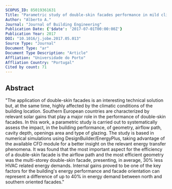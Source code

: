 ```yaml
---
SCOPUS_ID: 85019361631
Title: "Parametric study of double-skin facades performance in mild climate countries"
Author: "Alberto A."
Journal: "Journal of Building Engineering"
Publication Date: {'$date': '2017-07-01T00:00:00Z'}
Publication Year: 2017
DOI: "10.1016/j.jobe.2017.05.013"
Source Type: "Journal"
Document Type: "ar"
Document Type Description: "Article"
Affliation: "Universidade do Porto"
Affliation Country: "Portugal"
Cited by count: 71
---
```


## Abstract
"The application of double-skin facades is an interesting technical solution but, at the same time, highly affected by the climatic conditions of the building location. Southern European countries are characterized by relevant solar gains that play a major role in the performance of double-skin facades. In this work, a parametric study is carried out to systematically assess the impact, in the building performance, of geometry, airflow path, cavity depth, openings area and type of glazing. The study is based in numerical simulations using DesignBuilder/EnergyPlus, taking advantage of the available CFD module for a better insight on the relevant energy transfer phenomena. It was found that the most important aspect for the efficiency of a double-skin facade is the airflow path and the most efficient geometry was the multi-storey double-skin facade, presenting, in average, 30% less HVAC related energy demands. Internal gains proved to be one of the key factors for the building's energy performance and facade orientation can represent a difference of up to 40% in energy demand between north and southern oriented facades."
